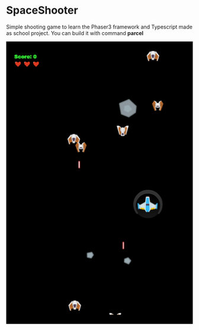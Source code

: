 # SpaceShooter
Simple shooting game to learn the Phaser3 framework and Typescript made as school project.
You can build it with command **parcel** <br>

![alt text](https://github.com/kopkaa/SpaceShooter/blob/master/game.png?raw=true)
